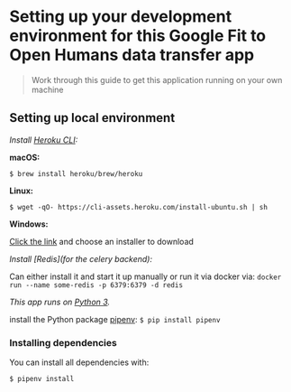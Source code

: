 # Setting up your development environment for this Google Fit to Open Humans data transfer app

> Work through this guide to get this application running on your own machine

## Setting up local environment

*Install [Heroku CLI](https://devcenter.heroku.com/articles/heroku-cli#download-and-install):*

**macOS:**

`$ brew install heroku/brew/heroku`

**Linux:**

`$ wget -qO- https://cli-assets.heroku.com/install-ubuntu.sh | sh`

**Windows:**

[Click the link](https://devcenter.heroku.com/articles/heroku-cli#download-and-install) and choose an installer to download

*Install [Redis](for the celery backend):*

Can either install it and start it up manually or run it via docker via:
```docker run --name some-redis -p 6379:6379 -d redis```

*This app runs on [Python 3](https://www.python.org/downloads/).*

install the Python package  [pipenv](http://pipenv.readthedocs.io/en/latest/): `$ pip install pipenv`

### Installing dependencies

You can install all dependencies with:

`$ pipenv install`
